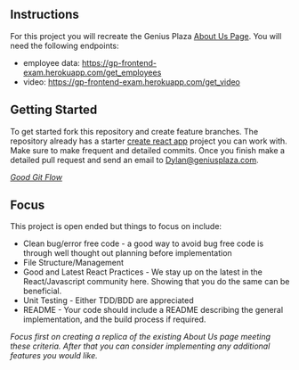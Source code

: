 ## Instructions

For this project you will recreate the Genius Plaza [About Us Page]('https://www.geniusplaza.com/en/aboutus/').  You will need the following endpoints:
* employee data: https://gp-frontend-exam.herokuapp.com/get_employees
* video: https://gp-frontend-exam.herokuapp.com/get_video

## Getting Started

To get started fork this repository and create feature branches.  The repository already has a starter [create react app]('https://github.com/facebook/create-react-app') project you can work with.  Make sure to make frequent and detailed commits.  Once you finish make a detailed pull request and send an email to Dylan@geniusplaza.com.

*[Good Git Flow]('https://www.atlassian.com/git/tutorials/comparing-workflows/gitflow-workflow')*

## Focus

This project is open ended but things to focus on include:

* Clean bug/error free code - a good way to avoid bug free code is through well thought out planning before implementation
* File Structure/Management
* Good and Latest React Practices - We stay up on the latest in the React/Javascript community here.  Showing that you do the same can be beneficial.
* Unit Testing - Either TDD/BDD are appreciated
* README - Your code should include a README describing the general implementation, and the build process if required.

*Focus first on creating a replica of the existing About Us page meeting these criteria.  After that you can consider implementing any additional features you would like.*

